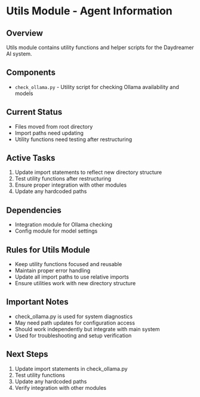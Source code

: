 # Utils Module - Agent Information

## Overview
Utils module contains utility functions and helper scripts for the Daydreamer AI system.

## Components
- `check_ollama.py` - Utility script for checking Ollama availability and models

## Current Status
- Files moved from root directory
- Import paths need updating
- Utility functions need testing after restructuring

## Active Tasks
1. Update import statements to reflect new directory structure
2. Test utility functions after restructuring
3. Ensure proper integration with other modules
4. Update any hardcoded paths

## Dependencies
- Integration module for Ollama checking
- Config module for model settings

## Rules for Utils Module
- Keep utility functions focused and reusable
- Maintain proper error handling
- Update all import paths to use relative imports
- Ensure utilities work with new directory structure

## Important Notes
- check_ollama.py is used for system diagnostics
- May need path updates for configuration access
- Should work independently but integrate with main system
- Used for troubleshooting and setup verification

## Next Steps
1. Update import statements in check_ollama.py
2. Test utility functions
3. Update any hardcoded paths
4. Verify integration with other modules